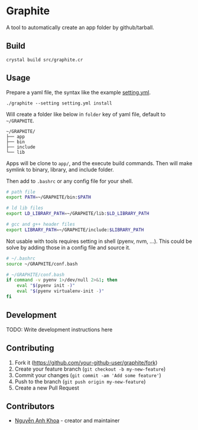 # Graphite

A tool to automatically create an app folder by github/tarball.

## Build

`crystal build src/graphite.cr`

## Usage

Prepare a yaml file, the syntax like the example [setting.yml](./setting.yml).

`./graphite --setting setting.yml install`

Will create a folder like below in `folder` key of yaml file, default to `~/GRAPHITE`.

```
~/GRAPHITE/
├── app
├── bin
├── include
└── lib
```

Apps will be clone to `app/`, and the execute build commands. Then will make symlink to binary, library, and include folder.

Then add to `.bashrc` or any config file for your shell.

```bash
# path file
export PATH=~/GRAPHITE/bin:$PATH

# ld lib files
export LD_LIBRARY_PATH=~/GRAPHITE/lib:$LD_LIBRARY_PATH

# gcc and g++ header files
export LIBRARY_PATH=~/GRAPHITE/include:$LIBRARY_PATH
```

Not usable with tools requires setting in shell (pyenv, nvm, ...). This could be solve by adding those in a config file and source it.

```bash
# ~/.bashrc
source ~/GRAPHITE/conf.bash

# ~/GRAPHITE/conf.bash
if command -v pyenv 1>/dev/null 2>&1; then
    eval "$(pyenv init -)"
    eval "$(pyenv virtualenv-init -)"
fi
```

## Development

TODO: Write development instructions here

## Contributing

1. Fork it (<https://github.com/your-github-user/graphite/fork>)
2. Create your feature branch (`git checkout -b my-new-feature`)
3. Commit your changes (`git commit -am 'Add some feature'`)
4. Push to the branch (`git push origin my-new-feature`)
5. Create a new Pull Request

## Contributors

- [Nguyễn Anh Khoa](https://github.com/your-github-user) - creator and maintainer
